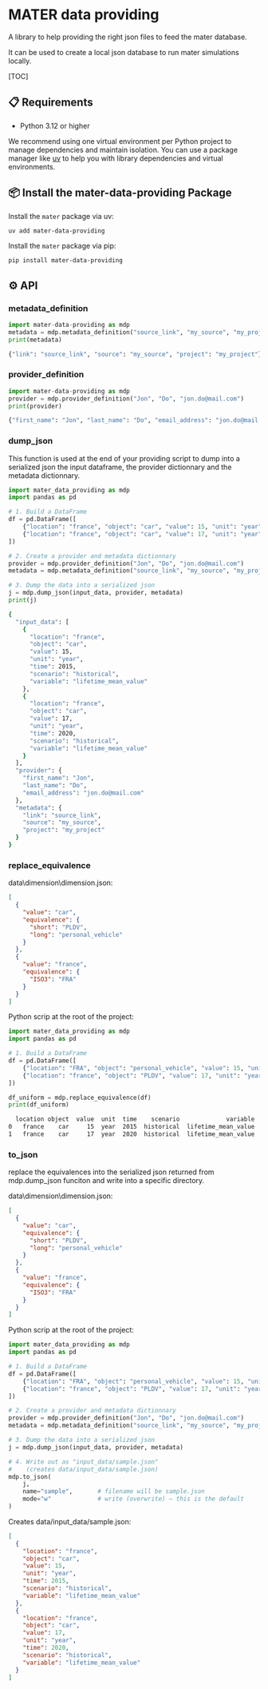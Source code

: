 # MATER data providing

A library to help providing the right json files to feed the mater database.

It can be used to create a local json database to run mater simulations locally.

[TOC]

## 📋 Requirements

- Python 3.12 or higher

We recommend using one virtual environment per Python project to manage dependencies and maintain isolation. You can use a package manager like [uv](https://docs.astral.sh/uv/) to help you with library dependencies and virtual environments.

## 📦 Install the mater-data-providing Package

Install the `mater` package via uv:

```bash
uv add mater-data-providing
```

Install the `mater` package via pip:

```bash
pip install mater-data-providing
```

## ⚙️ API

### metadata_definition

```python
import mater-data-providing as mdp
metadata = mdp.metadata_definition("source_link", "my_source", "my_project")
print(metadata)
```

```bash
{"link": "source_link", "source": "my_source", "project": "my_project"}
```

### provider_definition

```python
import mater-data-providing as mdp
provider = mdp.provider_definition("Jon", "Do", "jon.do@mail.com")
print(provider)
```

```bash
{"first_name": "Jon", "last_name": "Do", "email_address": "jon.do@mail.com"}
```

### dump_json

This function is used at the end of your providing script to dump into a serialized json the input dataframe, the provider dictionnary and the metadata dictionnary.

```python
import mater_data_providing as mdp
import pandas as pd

# 1. Build a DataFrame
df = pd.DataFrame([
    {"location": "france", "object": "car", "value": 15, "unit": "year", "time": 2015, "scenario": "historical", "variable": "lifetime_mean_value"},
    {"location": "france", "object": "car", "value": 17, "unit": "year", "time": 2020, "scenario": "historical", "variable": "lifetime_mean_value"},
])

# 2. Create a provider and metadata dictionnary
provider = mdp.provider_definition("Jon", "Do", "jon.do@mail.com")
metadata = mdp.metadata_definition("source_link", "my_source", "my_project")

# 3. Dump the data into a serialized json
j = mdp.dump_json(input_data, provider, metadata)
print(j)
```

```bash
{
  "input_data": [
    {
      "location": "france",
      "object": "car",
      "value": 15,
      "unit": "year",
      "time": 2015,
      "scenario": "historical",
      "variable": "lifetime_mean_value"
    },
    {
      "location": "france",
      "object": "car",
      "value": 17,
      "unit": "year",
      "time": 2020,
      "scenario": "historical",
      "variable": "lifetime_mean_value"
    }
  ],
  "provider": {
    "first_name": "Jon",
    "last_name": "Do",
    "email_address": "jon.do@mail.com"
  },
  "metadata": {
    "link": "source_link",
    "source": "my_source",
    "project": "my_project"
  }
}
```

### replace_equivalence

data\dimension\dimension.json:

```json
[
  {
    "value": "car",
    "equivalence": {
      "short": "PLDV",
      "long": "personal_vehicle"
    }
  },
  {
    "value": "france",
    "equivalence": {
      "ISO3": "FRA"
    }
  }
]
```

Python scrip at the root of the project:

```python
import mater_data_providing as mdp
import pandas as pd

# 1. Build a DataFrame
df = pd.DataFrame([
    {"location": "FRA", "object": "personal_vehicle", "value": 15, "unit": "year", "time": 2015, "scenario": "historical", "variable": "lifetime_mean_value"},
    {"location": "france", "object": "PLDV", "value": 17, "unit": "year", "time": 2020, "scenario": "historical", "variable": "lifetime_mean_value"},
])

df_uniform = mdp.replace_equivalence(df)
print(df_uniform)
```

```bash
  location object  value  unit  time    scenario             variable
0   france    car     15  year  2015  historical  lifetime_mean_value
1   france    car     17  year  2020  historical  lifetime_mean_value
```

### to_json

replace the equivalences into the serialized json returned from mdp.dump_json funciton and write into a specific directory.

data\dimension\dimension.json:

```json
[
  {
    "value": "car",
    "equivalence": {
      "short": "PLDV",
      "long": "personal_vehicle"
    }
  },
  {
    "value": "france",
    "equivalence": {
      "ISO3": "FRA"
    }
  }
]
```

Python scrip at the root of the project:

```python
import mater_data_providing as mdp
import pandas as pd

# 1. Build a DataFrame
df = pd.DataFrame([
    {"location": "FRA", "object": "personal_vehicle", "value": 15, "unit": "year", "time": 2015, "scenario": "historical", "variable": "lifetime_mean_value"},
    {"location": "france", "object": "PLDV", "value": 17, "unit": "year", "time": 2020, "scenario": "historical", "variable": "lifetime_mean_value"},
])

# 2. Create a provider and metadata dictionnary
provider = mdp.provider_definition("Jon", "Do", "jon.do@mail.com")
metadata = mdp.metadata_definition("source_link", "my_source", "my_project")

# 3. Dump the data into a serialized json
j = mdp.dump_json(input_data, provider, metadata)

# 4. Write out as "input_data/sample.json"
#    (creates data/input_data/sample.json)
mdp.to_json(
    j,
    name="sample",       # filename will be sample.json
    mode="w"             # write (overwrite) – this is the default
)
```

Creates data/input_data/sample.json:

```json
[
  {
    "location": "france",
    "object": "car",
    "value": 15,
    "unit": "year",
    "time": 2015,
    "scenario": "historical",
    "variable": "lifetime_mean_value"
  },
  {
    "location": "france",
    "object": "car",
    "value": 17,
    "unit": "year",
    "time": 2020,
    "scenario": "historical",
    "variable": "lifetime_mean_value"
  }
]
```

